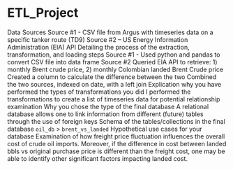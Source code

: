 # ETL_Project
Data Sources
  Source #1 - CSV file from Argus with timeseries data on a specific tanker route (TD9)
  Source #2 – US Energy Information Administration (EIA) API 
Detailing the process of the extraction, transformation, and loading steps
  Source #1 - Used python and pandas to convert CSV file into data frame
  Source #2 
    Queried EIA API to retrieve: 1) monthly Brent crude price, 2) monthly Colombian landed Brent Crude price
    Created a column to calculate the difference between the two
    Combined the two sources, indexed on date, with a left join
Explication why you have performed the types of transformations you did
  I performed the transformations to create a list of timeseries data for potential relationship examination
Why you chose the type of the final database
  A relational database allows one to link information from different (future) tables through the use of foreign keys
Schema of the tables/collections in the final database
  `oil_db` > `brent_vs_landed`
Hypothetical use cases for your database
  Examination of how freight price fluctuation influences the overall cost of crude oil imports. Moreover, if the difference in cost         between landed bbls vs original purchase price is different than the freight cost, one may be able to identify other significant factors   impacting landed cost.


